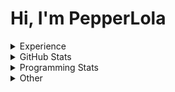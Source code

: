 # Hi, I'm PepperLola
<details>
 <summary>Experience</summary>
 
 ### Operating Systems  
 
 ![](https://img.shields.io/badge/windows-0078D6?logo=windows&logoColor=white&style=for-the-badge)
 ![](https://img.shields.io/badge/MacOS-000000?logo=apple&logoColor=white&style=for-the-badge)
 ![](https://img.shields.io/badge/iOS-000000?logo=ios&logoColor=white&style=for-the-badge)
 
 ### Skills
 
 ![Python](https://img.shields.io/badge/python-%233776AB.svg?&style=for-the-badge&logo=python&logoColor=white)
 ![HTML](https://img.shields.io/badge/html-%23E34F26.svg?&style=for-the-badge&logo=html5&logoColor=white)
 ![CSS](https://img.shields.io/badge/css-%23239120.svg?&style=for-the-badge&logo=css3&logoColor=white)
 ![JavaScript](https://img.shields.io/badge/javascript%20-%23323330.svg?&style=for-the-badge&logo=javascript&logoColor=%23F7DF1E)
 ![Node.js](https://img.shields.io/badge/node.js%20-%2343853D.svg?&style=for-the-badge&logo=node.js&logoColor=white)
 ![Java](https://img.shields.io/badge/java-%23ED8B00.svg?&style=for-the-badge&logo=java&logoColor=white)
 ![Swift](https://img.shields.io/badge/swift-%23FA7343.svg?&style=for-the-badge&logo=swift&logoColor=white)
 ![Markdown](https://img.shields.io/badge/markdown-%23000000.svg?&style=for-the-badge&logo=markdown&logoColor=white)
 ![Express.js](https://img.shields.io/badge/express.js%20-%23404d59.svg?&style=for-the-badge)
 ![React](https://img.shields.io/badge/react%20-%2320232a.svg?&style=for-the-badge&logo=react&logoColor=%2361DAFB)
 ![React Native](https://img.shields.io/badge/react_native%20-%2320232a.svg?&style=for-the-badge&logo=react&logoColor=%2361DAFB)
 ![Electron](https://img.shields.io/badge/electron%20-%23100000.svg?&style=for-the-badge&logo=electron&logoColor=white)
 ![Unity](https://img.shields.io/badge/unity%20-%23100000.svg?&style=for-the-badge&logo=unity&logoColor=white)
 ![MySQL](https://img.shields.io/badge/MySQL-00000F?style=for-the-badge&logo=mysql&logoColor=white)
 
 ### Editors
 ![IntelliJ IDEA](https://img.shields.io/badge/IntelliJ_IDEA-666666?style=for-the-badge&logo=intellij%20idea&logoColor=black)
 ![ViM](https://img.shields.io/badge/ViM-007700?style=for-the-badge&logo=vim&logoColor=white)
 ![NeoVim](https://img.shields.io/badge/NeoVim-330077?style=for-the-badge&logo=neovim&logoColor=green)
 ![VS Code](https://img.shields.io/badge/Visual_Studio_Code-0078D4?style=for-the-badge&logo=visual%20studio%20code&logoColor=white)
 
 ### Version Control
 
 ![Git](https://img.shields.io/badge/git%20-%23F05033.svg?&style=for-the-badge&logo=git&logoColor=white)
 ![GitHub](https://img.shields.io/badge/github%20-%23121011.svg?&style=for-the-badge&logo=github&logoColor=white)
 
 ### Services / Platforms
 
 ![Heroku](https://img.shields.io/badge/heroku%20-%23430098.svg?&style=for-the-badge&logo=heroku&logoColor=white)
 ![Netlify](https://img.shields.io/badge/Netlify-00C7B7?style=for-the-badge&logo=netlify&logoColor=white)
 ![TravisCI](https://img.shields.io/badge/travisci%20-%232B2F33.svg?&style=for-the-badge&logo=travis&logoColor=white)
 ![Docker](https://img.shields.io/badge/docker%20-%230db7ed.svg?&style=for-the-badge&logo=docker&logoColor=white)
 ![Raspberry Pi](https://img.shields.io/badge/-Raspberry%20Pi-C51A4A?style=for-the-badge&logo=Raspberry-Pi)
 ![Arduino](https://img.shields.io/badge/-Arduino-00979D?style=for-the-badge&logo=Arduino&logoColor=white)
</details>

<details>
 <summary>GitHub Stats</summary>
 
<img src="https://github-readme-stats.vercel.app/api?username=PepperLola&theme=dark&show_icons=true&line_height=40" align="left" />

[![PepperLola's Most Used Languages](https://github-readme-stats.vercel.app/api/top-langs/?username=PepperLola&theme=dark&hide_langs_below=4)](https://github.com/anuraghazra/github-readme-stats/)

![Trophies!](https://github-profile-trophy.vercel.app/?username=PepperLola&theme=onedark&row=1&column=7)

![Profile Views](https://komarev.com/ghpvc/?username=PepperLola)
</details>

<details>
 <summary>Programming Stats</summary>
 
<!--START_SECTION:waka-->
![Lines of code](https://img.shields.io/badge/From%20Hello%20World%20I%27ve%20Written-3.2%20million%20lines%20of%20code-blue)

**🐱 My Github Data** 

> 🏆 213 Contributions in the Year 2021
 > 
> 📦 338.6 kB Used in Github's Storage 
 > 
> 🚫 Not Opted to Hire
 > 
> 📜 13 Public Repositories 
 > 
> 🔑 26 Private Repositories  
 > 
**I'm a Night 🦉** 

```text
🌞 Morning    104 commits    ████░░░░░░░░░░░░░░░░░░░░░   16.67% 
🌆 Daytime    187 commits    ███████░░░░░░░░░░░░░░░░░░   29.97% 
🌃 Evening    286 commits    ███████████░░░░░░░░░░░░░░   45.83% 
🌙 Night      47 commits     ██░░░░░░░░░░░░░░░░░░░░░░░   7.53%

```
📅 **I'm Most Productive on Wednesday** 

```text
Monday       92 commits     ███░░░░░░░░░░░░░░░░░░░░░░   14.74% 
Tuesday      104 commits    ████░░░░░░░░░░░░░░░░░░░░░   16.67% 
Wednesday    110 commits    ████░░░░░░░░░░░░░░░░░░░░░   17.63% 
Thursday     89 commits     ███░░░░░░░░░░░░░░░░░░░░░░   14.26% 
Friday       105 commits    ████░░░░░░░░░░░░░░░░░░░░░   16.83% 
Saturday     46 commits     █░░░░░░░░░░░░░░░░░░░░░░░░   7.37% 
Sunday       78 commits     ███░░░░░░░░░░░░░░░░░░░░░░   12.5%

```


📊 **This Week I Spent My Time On** 

```text
💬 Programming Languages: 
CSS                      3 hrs 19 mins       ███████████░░░░░░░░░░░░░░   43.77% 
Java                     1 hr 50 mins        ██████░░░░░░░░░░░░░░░░░░░   24.27% 
HTML                     1 hr 5 mins         ███░░░░░░░░░░░░░░░░░░░░░░   14.48% 
JavaScript               49 mins             ██░░░░░░░░░░░░░░░░░░░░░░░   10.89% 
Git Config               8 mins              ░░░░░░░░░░░░░░░░░░░░░░░░░   1.9%

🔥 Editors: 
Vim                      5 hrs 27 mins       ██████████████████░░░░░░░   71.87% 
IntelliJ                 2 hrs 3 mins        ██████░░░░░░░░░░░░░░░░░░░   27.13% 
VS Code                  4 mins              ░░░░░░░░░░░░░░░░░░░░░░░░░   0.92% 
WebStorm                 0 secs              ░░░░░░░░░░░░░░░░░░░░░░░░░   0.08%

💻 Operating System: 
Windows                  7 hrs 35 mins       █████████████████████████   100.0% 
Mac                      0 secs              ░░░░░░░░░░░░░░░░░░░░░░░░░   0.0%

```

**I Mostly Code in Java** 

```text
Java                     10 repos            ████████░░░░░░░░░░░░░░░░░   32.26% 
JavaScript               9 repos             ███████░░░░░░░░░░░░░░░░░░   29.03% 
Python                   7 repos             █████░░░░░░░░░░░░░░░░░░░░   22.58% 
Swift                    1 repo              ░░░░░░░░░░░░░░░░░░░░░░░░░   3.23% 
TypeScript               1 repo              ░░░░░░░░░░░░░░░░░░░░░░░░░   3.23%

```


**Timeline**

![Chart not found](https://raw.githubusercontent.com/PepperLola/PepperLola/master/charts/bar_graph.png) 


<!--END_SECTION:waka-->
</details>

<details>
 <summary>Other</summary>
 
 ### Hypixel
 
 ![Hypixel Level](https://widgets.jerlshoba.com/hypixel/networkLevel.png?username=palight&width=512&height=64&fg=%23ffffff&bg=%232288ff&border=4&text_color=%232288ff&font_size=18&style=progress)
 
</details>
